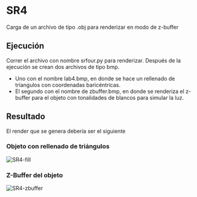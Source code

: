 # SR4
Carga de un archivo de tipo .obj para renderizar en modo de z-buffer

## Ejecución
Correr el archivo con nombre srfour.py para renderizar. Después de la ejecución se crean dos archivos de tipo bmp. 
- Uno con el nombre lab4.bmp, en donde se hace un rellenado de tríangulos con coordenadas baricéntricas.
- El segundo con el nombre de zbuffer.bmp, en donde se renderiza el z-buffer para el objeto con tonalidades de blancos para simular la luz.

## Resultado
El render que se genera debería ser el siguiente

### Objeto con rellenado de triángulos
![SR4-fill](https://i.imgur.com/Y7bEUJE.png)

### Z-Buffer del objeto
![SR4-zbuffer](https://i.imgur.com/u8ScDhH.png)
